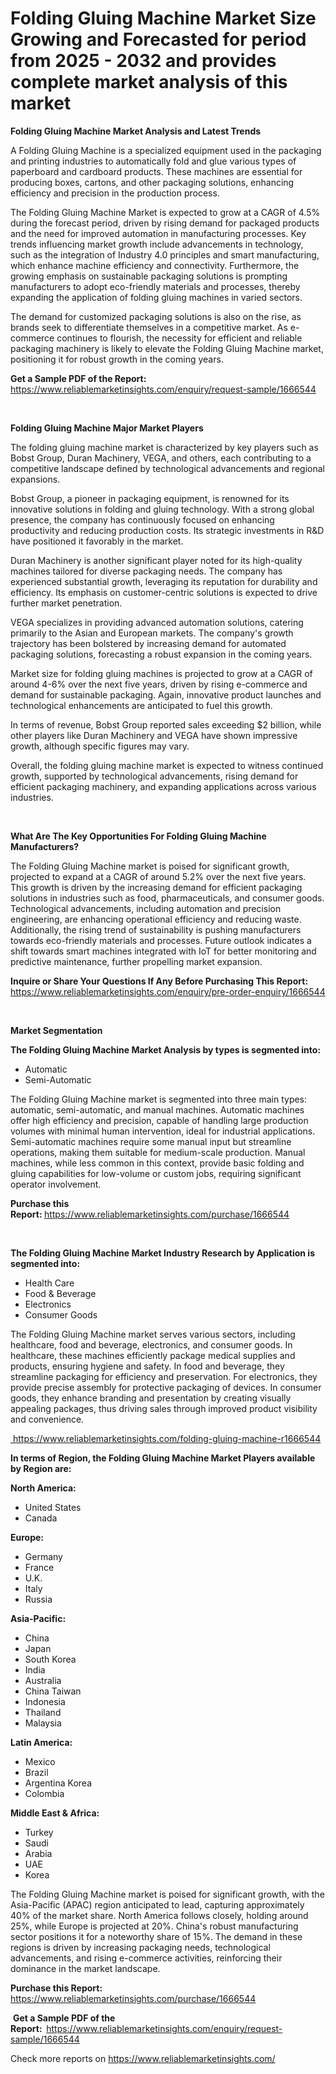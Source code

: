 <p><h1>Folding Gluing Machine Market Size Growing and Forecasted for period from 2025 - 2032 and provides complete market analysis of this market</h1></p><p><strong>Folding Gluing Machine Market Analysis and Latest Trends</strong></p>
<p><p>A Folding Gluing Machine is a specialized equipment used in the packaging and printing industries to automatically fold and glue various types of paperboard and cardboard products. These machines are essential for producing boxes, cartons, and other packaging solutions, enhancing efficiency and precision in the production process. </p><p>The Folding Gluing Machine Market is expected to grow at a CAGR of 4.5% during the forecast period, driven by rising demand for packaged products and the need for improved automation in manufacturing processes. Key trends influencing market growth include advancements in technology, such as the integration of Industry 4.0 principles and smart manufacturing, which enhance machine efficiency and connectivity. Furthermore, the growing emphasis on sustainable packaging solutions is prompting manufacturers to adopt eco-friendly materials and processes, thereby expanding the application of folding gluing machines in varied sectors.</p><p>The demand for customized packaging solutions is also on the rise, as brands seek to differentiate themselves in a competitive market. As e-commerce continues to flourish, the necessity for efficient and reliable packaging machinery is likely to elevate the Folding Gluing Machine market, positioning it for robust growth in the coming years.</p></p>
<p><strong>Get a Sample PDF of the Report:&nbsp;</strong> <a href="https://www.reliablemarketinsights.com/enquiry/request-sample/1666544?utm_campaign=2187&utm_medium=2&utm_source=Github&utm_content=ia&utm_term=06032025&utm_id=folding-gluing-machine">https://www.reliablemarketinsights.com/enquiry/request-sample/1666544</a></p>
<p>&nbsp;</p>
<p><strong>Folding Gluing Machine Major Market Players</strong></p>
<p><p>The folding gluing machine market is characterized by key players such as Bobst Group, Duran Machinery, VEGA, and others, each contributing to a competitive landscape defined by technological advancements and regional expansions.</p><p>Bobst Group, a pioneer in packaging equipment, is renowned for its innovative solutions in folding and gluing technology. With a strong global presence, the company has continuously focused on enhancing productivity and reducing production costs. Its strategic investments in R&D have positioned it favorably in the market.</p><p>Duran Machinery is another significant player noted for its high-quality machines tailored for diverse packaging needs. The company has experienced substantial growth, leveraging its reputation for durability and efficiency. Its emphasis on customer-centric solutions is expected to drive further market penetration.</p><p>VEGA specializes in providing advanced automation solutions, catering primarily to the Asian and European markets. The company's growth trajectory has been bolstered by increasing demand for automated packaging solutions, forecasting a robust expansion in the coming years.</p><p>Market size for folding gluing machines is projected to grow at a CAGR of around 4-6% over the next five years, driven by rising e-commerce and demand for sustainable packaging. Again, innovative product launches and technological enhancements are anticipated to fuel this growth.</p><p>In terms of revenue, Bobst Group reported sales exceeding $2 billion, while other players like Duran Machinery and VEGA have shown impressive growth, although specific figures may vary.</p><p>Overall, the folding gluing machine market is expected to witness continued growth, supported by technological advancements, rising demand for efficient packaging machinery, and expanding applications across various industries.</p></p>
<p>&nbsp;</p>
<p><strong>What Are The Key Opportunities For Folding Gluing Machine Manufacturers?</strong></p>
<p><p>The Folding Gluing Machine market is poised for significant growth, projected to expand at a CAGR of around 5.2% over the next five years. This growth is driven by the increasing demand for efficient packaging solutions in industries such as food, pharmaceuticals, and consumer goods. Technological advancements, including automation and precision engineering, are enhancing operational efficiency and reducing waste. Additionally, the rising trend of sustainability is pushing manufacturers towards eco-friendly materials and processes. Future outlook indicates a shift towards smart machines integrated with IoT for better monitoring and predictive maintenance, further propelling market expansion.</p></p>
<p><strong>Inquire or Share Your Questions If Any Before Purchasing This Report:</strong> <a href="https://www.reliablemarketinsights.com/enquiry/pre-order-enquiry/1666544?utm_campaign=2187&utm_medium=2&utm_source=Github&utm_content=ia&utm_term=06032025&utm_id=folding-gluing-machine">https://www.reliablemarketinsights.com/enquiry/pre-order-enquiry/1666544</a></p>
<p>&nbsp;</p>
<p><strong>Market Segmentation</strong></p>
<p><strong>The Folding Gluing Machine Market Analysis by types is segmented into:</strong></p>
<p><ul><li>Automatic</li><li>Semi-Automatic</li></ul></p>
<p><p>The Folding Gluing Machine market is segmented into three main types: automatic, semi-automatic, and manual machines. Automatic machines offer high efficiency and precision, capable of handling large production volumes with minimal human intervention, ideal for industrial applications. Semi-automatic machines require some manual input but streamline operations, making them suitable for medium-scale production. Manual machines, while less common in this context, provide basic folding and gluing capabilities for low-volume or custom jobs, requiring significant operator involvement.</p></p>
<p><strong>Purchase this Report:&nbsp;</strong><a href="https://www.reliablemarketinsights.com/purchase/1666544?utm_campaign=2187&utm_medium=2&utm_source=Github&utm_content=ia&utm_term=06032025&utm_id=folding-gluing-machine">https://www.reliablemarketinsights.com/purchase/1666544</a></p>
<p>&nbsp;</p>
<p><strong>The Folding Gluing Machine Market Industry Research by Application is segmented into:</strong></p>
<p><ul><li>Health Care</li><li>Food & Beverage</li><li>Electronics</li><li>Consumer Goods</li></ul></p>
<p><p>The Folding Gluing Machine market serves various sectors, including healthcare, food and beverage, electronics, and consumer goods. In healthcare, these machines efficiently package medical supplies and products, ensuring hygiene and safety. In food and beverage, they streamline packaging for efficiency and preservation. For electronics, they provide precise assembly for protective packaging of devices. In consumer goods, they enhance branding and presentation by creating visually appealing packages, thus driving sales through improved product visibility and convenience.</p></p>
<p><a href="https://www.reliablemarketinsights.com/folding-gluing-machine-r1666544?utm_campaign=2187&utm_medium=2&utm_source=Github&utm_content=ia&utm_term=06032025&utm_id=folding-gluing-machine">&nbsp;https://www.reliablemarketinsights.com/folding-gluing-machine-r1666544</a></p>
<p><strong>In terms of Region, the Folding Gluing Machine Market Players available by Region are:</strong></p>
<p>
    <p> <strong> North America: </strong>
        <ul>
            <li>United States</li>
            <li>Canada</li>
        </ul>
        </p> 
    <p> <strong> Europe: </strong>
        <ul>
            <li>Germany</li>
            <li>France</li>
            <li>U.K.</li>
            <li>Italy</li>
            <li>Russia</li>
        </ul>
        </p> 
    <p> <strong> Asia-Pacific: </strong>
        <ul>
            <li>China</li>
            <li>Japan</li>
            <li>South Korea</li>
            <li>India</li>
            <li>Australia</li>
            <li>China Taiwan</li>
            <li>Indonesia</li>
            <li>Thailand</li>
            <li>Malaysia</li>
        </ul>
        </p> 
    <p> <strong> Latin America: </strong>
        <ul>
            <li>Mexico</li>
            <li>Brazil</li>
            <li>Argentina Korea</li>
            <li>Colombia</li>
        </ul>
        </p> 
    <p> <strong> Middle East & Africa: </strong>
        <ul>
            <li>Turkey</li>
            <li>Saudi</li>
            <li>Arabia</li>
            <li>UAE</li>
            <li>Korea</li>
        </ul>
    </p>
    </p>
<p><p>The Folding Gluing Machine market is poised for significant growth, with the Asia-Pacific (APAC) region anticipated to lead, capturing approximately 40% of the market share. North America follows closely, holding around 25%, while Europe is projected at 20%. China's robust manufacturing sector positions it for a noteworthy share of 15%. The demand in these regions is driven by increasing packaging needs, technological advancements, and rising e-commerce activities, reinforcing their dominance in the market landscape.</p></p>
<p><strong>Purchase this Report: </strong><a href="https://www.reliablemarketinsights.com/purchase/1666544?utm_campaign=2187&utm_medium=2&utm_source=Github&utm_content=ia&utm_term=06032025&utm_id=folding-gluing-machine">https://www.reliablemarketinsights.com/purchase/1666544</a></p>
<p>&nbsp;<strong>Get a Sample PDF of the Report:&nbsp;&nbsp;</strong><a href="https://www.reliablemarketinsights.com/enquiry/request-sample/1666544?utm_campaign=2187&utm_medium=2&utm_source=Github&utm_content=ia&utm_term=06032025&utm_id=folding-gluing-machine">https://www.reliablemarketinsights.com/enquiry/request-sample/1666544</a></p>
<p><strong></strong></p>
<p>Check more reports on <a href="https://www.reliablemarketinsights.com/?utm_campaign=2187&utm_medium=2&utm_source=Github&utm_content=ia&utm_term=06032025&utm_id=folding-gluing-machine">https://www.reliablemarketinsights.com/</a></p>